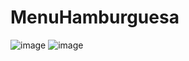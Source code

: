 # MenuHamburguesa
![image](https://github.com/LascanoAldahir/MenuHamburguesa/assets/139184732/f04998c8-a3d7-4128-8a5a-f8fba4bfc11c)
![image](https://github.com/LascanoAldahir/MenuHamburguesa/assets/139184732/2d617e9a-7dd2-4ad5-9fe2-84d0ba299360)
